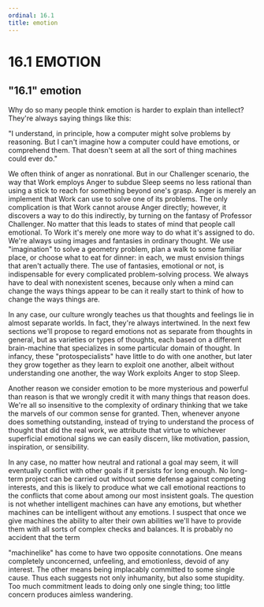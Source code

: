 ```yaml
---
ordinal: 16.1
title: emotion
---
```


# 16.1 EMOTION

<h2>"16.1" emotion</h2>
Why do so many people think emotion is harder to explain than intellect? They're always saying things like this:

"I understand, in principle, how a computer might solve problems by reasoning. But I can't imagine how a computer could have emotions, or comprehend them. That doesn't seem at all the sort of thing machines could ever do."

We often think of anger as nonrational. But in our Challenger scenario, the way that Work employs Anger to subdue Sleep seems no less rational than using a stick to reach for something beyond one's grasp. Anger is merely an implement that Work can use to solve one of its problems. The only complication is that Work cannot arouse Anger directly; however, it discovers a way to do this indirectly, by turning on the fantasy of Professor Challenger. No matter that this leads to states of mind that people call emotional. To Work it's merely one more way to do what it's assigned to do. We're always using images and fantasies in ordinary thought. We use "imagination" to solve a geometry problem, plan a walk to some familiar place, or choose what to eat for dinner: in each, we must envision things that aren't actually there. The use of fantasies, emotional or not, is indispensable for every complicated problem-solving process. We always have to deal with nonexistent scenes, because only when a mind can change the ways things appear to be can it really start to think of how to change the ways things are.

In any case, our culture wrongly teaches us that thoughts and feelings lie in almost separate worlds. In fact, they're always intertwined. In the next few sections we'll propose to regard emotions not as separate from thoughts in general, but as varieties or types of thoughts, each based on a different brain-machine that specializes in some particular domain of thought. In infancy, these "protospecialists" have little to do with one another, but later they grow together as they learn to exploit one another, albeit without understanding one another, the way Work exploits Anger to stop Sleep.

Another reason we consider emotion to be more mysterious and powerful than reason is that we wrongly credit it with many things that reason does. We're all so insensitive to the complexity of ordinary thinking that we take the marvels of our common sense for granted. Then, whenever anyone does something outstanding, instead of trying to understand the process of thought that did the real work, we attribute that virtue to whichever superficial emotional signs we can easily discern, like motivation, passion, inspiration, or sensibility.

In any case, no matter how neutral and rational a goal may seem, it will eventually conflict with other goals if it persists for long enough. No long-term project can be carried out without some defense against competing interests, and this is likely to produce what we call emotional reactions to the conflicts that come about among our most insistent goals. The question is not whether intelligent machines can have any emotions, but whether machines can be intelligent without any emotions. I suspect that once we give machines the ability to alter their own abilities we'll have to provide them with all sorts of complex checks and balances. It is probably no accident that the term

"machinelike" has come to have two opposite connotations. One means completely unconcerned, unfeeling, and emotionless, devoid of any interest. The other means being implacably committed to some single cause. Thus each suggests not only inhumanity, but also some stupidity. Too much commitment leads to doing only one single thing; too little concern produces aimless wandering.
